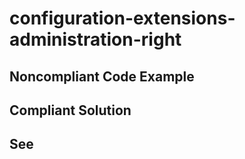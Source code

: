 # configuration-extensions-administration-right

## Noncompliant Code Example

## Compliant Solution

## See


